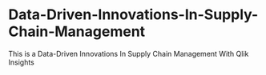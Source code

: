 # Data-Driven-Innovations-In-Supply-Chain-Management
This is a Data-Driven Innovations In Supply Chain Management With Qlik Insights
